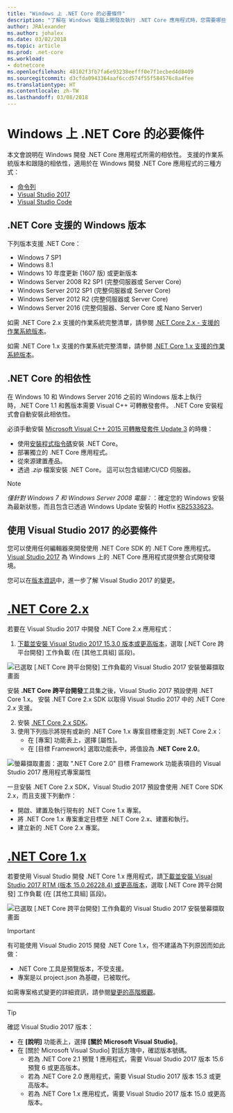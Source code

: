 ```yaml
---
title: "Windows 上 .NET Core 的必要條件"
description: "了解在 Windows 電腦上開發及執行 .NET Core 應用程式時，您需要哪些相依性。"
author: JRAlexander
ms.author: johalex
ms.date: 03/02/2018
ms.topic: article
ms.prod: .net-core
ms.workload:
- dotnetcore
ms.openlocfilehash: 48102f3fb7fa6e93238eefff0e7f1ecbed4d8409
ms.sourcegitcommit: d3cfda0943364aaf6ccd574f55f584576c8a4fee
ms.translationtype: HT
ms.contentlocale: zh-TW
ms.lasthandoff: 03/08/2018
---
```

# <a name="prerequisites-for-net-core-on-windows"></a>Windows 上 .NET Core 的必要條件

本文會說明在 Windows 開發 .NET Core 應用程式所需的相依性。 支援的作業系統版本和跟隨的相依性，適用於在 Windows 開發 .NET Core 應用程式的三種方式：

* [命令列](tutorials/using-with-xplat-cli.md)
* [Visual Studio 2017](https://aka.ms/vsdownload?utm_source=mscom&utm_campaign=msdocs)
* [Visual Studio Code](https://code.visualstudio.com/)

## <a name="net-core-supported-windows-versions"></a>.NET Core 支援的 Windows 版本

下列版本支援 .NET Core：

* Windows 7 SP1
* Windows 8.1
* Windows 10 年度更新 (1607 版) 或更新版本
* Windows Server 2008 R2 SP1 (完整伺服器或 Server Core)
* Windows Server 2012 SP1 (完整伺服器或 Server Core)
* Windows Server 2012 R2 (完整伺服器或 Server Core)
* Windows Server 2016 (完整伺服器、Server Core 或 Nano Server)

如需 .NET Core 2.x 支援的作業系統完整清單，請參閱 [.NET Core 2.x - 支援的作業系統版本](https://github.com/dotnet/core/blob/master/release-notes/2.0/2.0-supported-os.md)。

如需 .NET Core 1.x 支援的作業系統完整清單，請參閱 [.NET Core 1.x 支援的作業系統版本](https://github.com/dotnet/core/blob/master/release-notes/1.0/1.0-supported-os.md)。

## <a name="net-core-dependencies"></a>.NET Core 的相依性

在 Windows 10 和 Windows Server 2016 之前的 Windows 版本上執行時，.NET Core 1.1 和舊版本需要 Visual C++ 可轉散發套件。 .NET Core 安裝程式會自動安裝此相依性。

必須手動安裝 [Microsoft Visual C++ 2015 可轉散發套件 Update 3](https://www.microsoft.com/download/details.aspx?id=52685) 的時機：

* 使用[安裝程式指令碼](./tools/dotnet-install-script.md)安裝 .NET Core。
* 部署獨立的 .NET Core 應用程式。
* 從來源建置產品。
* 透過 *.zip* 檔案安裝 .NET Core。 這可以包含組建/CI/CD 伺服器。

> [!NOTE]
> *僅針對 Windows 7 和 Windows Server 2008 電腦：*：確定您的 Windows 安裝為最新狀態，而且包含已透過 Windows Update 安裝的 Hotfix [KB2533623](https://support.microsoft.com/help/2533623)。

## <a name="prerequisites-with-visual-studio-2017"></a>使用 Visual Studio 2017 的必要條件

您可以使用任何編輯器來開發使用 .NET Core SDK 的 .NET Core 應用程式。 [Visual Studio 2017](#visual-studio-2017) 為 Windows 上的 .NET Core 應用程式提供整合式開發環境。

您可以在[版本資訊](/visualstudio/releasenotes/vs2017-relnotes)中，進一步了解 Visual Studio 2017 的變更。

# <a name="net-core-2xtabnetcore2x"></a>[.NET Core 2.x](#tab/netcore2x)

若要在 Visual Studio 2017 中開發 .NET Core 2.x 應用程式：

 1. [下載並安裝 Visual Studio 2017 15.3.0 版本或更高版本](/visualstudio/install/install-visual-studio)，選取 [.NET Core 跨平台開發] 工作負載 (在 [其他工具組] 區段)。

![已選取 [.NET Core 跨平台開發] 工作負載的 Visual Studio 2017 安裝螢幕擷取畫面](./media/windows-prerequisites/vs-15-3-workloads.jpg)

安裝 **.NET Core 跨平台開發**工具集之後，Visual Studio 2017 預設使用 .NET Core 1.x。 安裝 .NET Core 2.x SDK 以取得 Visual Studio 2017 中的 .NET Core 2.x 支援。

 2. 安裝 [.NET Core 2.x SDK](https://www.microsoft.com/net/download/core)。
 3. 使用下列指示將現有或新的 .NET Core 1.x 專案目標重定到 .NET Core 2.x：
    * 在 [專案] 功能表上，選擇 [屬性]。
    * 在 [目標 Framework] 選取功能表中，將值設為 **.NET Core 2.0**。

![螢幕擷取畫面：選取 ".NET Core 2.0" 目標 Framework 功能表項目的 Visual Studio 2017 應用程式專案屬性](./media/windows-prerequisites/Targeting-dotnetCore2.png)

一旦安裝 .NET Core 2.x SDK，Visual Studio 2017 預設會使用 .NET Core SDK 2.x，而且支援下列動作：

* 開啟、建置及執行現有的 .NET Core 1.x 專案。
* 將 .NET Core 1.x 專案重定目標至 .NET Core 2.x、建置和執行。
* 建立新的 .NET Core 2.x 專案。

# <a name="net-core-1xtabnetcore1x"></a>[.NET Core 1.x](#tab/netcore1x)

若要使用 Visual Studio 開發 .NET Core 1.x 應用程式，請[下載並安裝 Visual Studio 2017 RTM (版本 15.0.26228.4) 或更高版本](/visualstudio/install/install-visual-studio)，選取 [.NET Core 跨平台開發] 工作負載 (在 [其他工具組] 區段)。

![已選取 [.NET Core 跨平台開發] 工作負載的 Visual Studio 2017 安裝螢幕擷取畫面](./media/windows-prerequisites/vs_workloads.jpg)

> [!IMPORTANT]
> 有可能使用 Visual Studio 2015 開發 .NET Core 1.x，但不建議為下列原因而如此做：
  > * .NET Core 工具是預覽版本，不受支援。
  > * 專案是以 project.json 為基礎，已被取代。
>
> 如需專案格式變更的詳細資訊，請參閱[變更的高階概觀](./tools/cli-msbuild-architecture.md)。
---

> [!TIP]
> 確認 Visual Studio 2017 版本：
>
> * 在 **[說明]** 功能表上，選擇 **[關於 Microsoft Visual Studio]**。
> * 在 [關於 Microsoft Visual Studio] 對話方塊中，確認版本號碼。
>   * 若為 .NET Core 2.1 預覽 1 應用程式，需要 Visual Studio 2017 版本 15.6 預覽 6 或更高版本。
>   * 若為 .NET Core 2.0 應用程式，需要 Visual Studio 2017 版本 15.3 或更高版本。
>   * 若為 .NET Core 1.x 應用程式，需要 Visual Studio 2017 版本 15.0 或更高版本。
